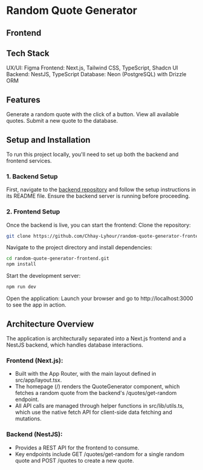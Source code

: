 # Random Quote Generator

## Frontend

## Tech Stack

UX/UI: Figma
Frontend: Next.js, Tailwind CSS, TypeScript, Shadcn UI
Backend: NestJS, TypeScript
Database: Neon (PostgreSQL) with Drizzle ORM

## Features

Generate a random quote with the click of a button.
View all available quotes.
Submit a new quote to the database.

## Setup and Installation

To run this project locally, you'll need to set up both the backend and frontend services.

### 1. Backend Setup

First, navigate to the [backend repository](https://github.com/Chhay-Lyhour/random-quote-generator-backend.git) and follow the setup instructions in its README file. Ensure the backend server is running before proceeding.

### 2. Frontend Setup

Once the backend is live, you can start the frontend:
Clone the repository:

```Bash
git clone https://github.com/Chhay-Lyhour/random-quote-generator-frontend.git
```

Navigate to the project directory and install dependencies:

```Bash
cd random-quote-generator-frontend.git
npm install
```

Start the development server:

```Bash
npm run dev
```

Open the application:
Launch your browser and go to http://localhost:3000 to see the app in action.

## Architecture Overview

The application is architecturally separated into a Next.js frontend and a NestJS backend, which handles database interactions.

### Frontend (Next.js):

- Built with the App Router, with the main layout defined in src/app/layout.tsx.
- The homepage (/) renders the QuoteGenerator component, which fetches a random quote from the backend's /quotes/get-random endpoint.
- All API calls are managed through helper functions in src/lib/utils.ts, which use the native fetch API for client-side data fetching and mutations.

### Backend (NestJS):

- Provides a REST API for the frontend to consume.
- Key endpoints include GET /quotes/get-random for a single random quote and POST /quotes to create a new quote.
